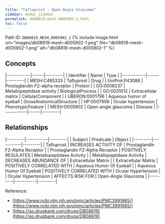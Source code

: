 ```yaml
---
title: "Tafluprost - Open-Angle Glaucoma"
sidebar: mydoc_sidebar
permalink: db08819-mesh-d005902-1.html
toc: false 
---
```



Path ID: `DB08819_MESH_D005902_1`
{% include image.html url="images/db08819-mesh-d005902-1.png" file="db08819-mesh-d005902-1.png" alt="db08819-mesh-d005902-1" %}

## Concepts

|------------|------|---------|
| Identifier | Name | Type    |
|------------|------|---------|
| MESH:C485333 | Tafluprost | Drug |
| UniProt:P43088 | Prostaglandin F2-alpha receptor | Protein |
| GO:0008237 | Metallopeptidase activity | BiologicalProcess |
| GO:0031012 | Extracellular matrix | CellularComponent |
| UBERON:0001796 | Aqueous humor of eyeball | GrossAnatomicalStructure |
| HP:0007906 | Ocular hypertension | PhenotypicFeature |
| MESH:D005902 | Open-angle glaucoma | Disease |
|------------|------|---------|

## Relationships

|---------|-----------|---------|
| Subject | Predicate | Object  |
|---------|-----------|---------|
| Tafluprost | INCREASES ACTIVITY OF | Prostaglandin F2-Alpha Receptor |
| Prostaglandin F2-Alpha Receptor | POSITIVELY REGULATES | Metallopeptidase Activity |
| Metallopeptidase Activity | DECREASES ABUNDANCE OF | Extracellular Matrix |
| Extracellular Matrix | POSITIVELY CORRELATED WITH | Aqueous Humor Of Eyeball |
| Aqueous Humor Of Eyeball | POSITIVELY CORRELATED WITH | Ocular Hypertension |
| Ocular Hypertension | AFFECTS RISK FOR | Open-Angle Glaucoma |
|---------|-----------|---------|

Reference: 
  - [https://www.ncbi.nlm.nih.gov/pmc/articles/PMC3991965/](https://www.ncbi.nlm.nih.gov/pmc/articles/PMC3991965/)
  - [https://go.drugbank.com/drugs/DB08819](https://go.drugbank.com/drugs/DB08819)

